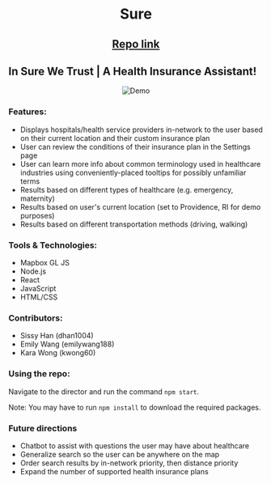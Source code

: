 <div align="center">

# Sure
## [Repo link](https://github.com/emilywang188/sure)

</div>

<h2>In Sure We Trust | A Health Insurance Assistant!</h2>

<div align="center">
  <img alt="Demo" src="https://i.imgur.com/10t11fN.png"/>
</div>

### Features:
- Displays hospitals/health service providers in-network to the user based on their current location and their custom insurance plan
- User can review the conditions of their insurance plan in the Settings page
- User can learn more info about common terminology used in healthcare industries using conveniently-placed tooltips for possibly unfamiliar terms
- Results based on different types of healthcare (e.g. emergency, maternity)
- Results based on user's current location (set to Providence, RI for demo purposes)
- Results based on different transportation methods (driving, walking)

### Tools & Technologies:
- Mapbox GL JS
- Node.js
- React
- JavaScript
- HTML/CSS

### Contributors:
- Sissy Han (dhan1004)
- Emily Wang (emilywang188)
- Kara Wong (kwong60)

### Using the repo:
Navigate to the director and run the command `npm start`.

Note: You may have to run `npm install` to download the required packages.

### Future directions
- Chatbot to assist with questions the user may have about healthcare
- Generalize search so the user can be anywhere on the map
- Order search results by in-network priority, then distance priority
- Expand the number of supported health insurance plans
